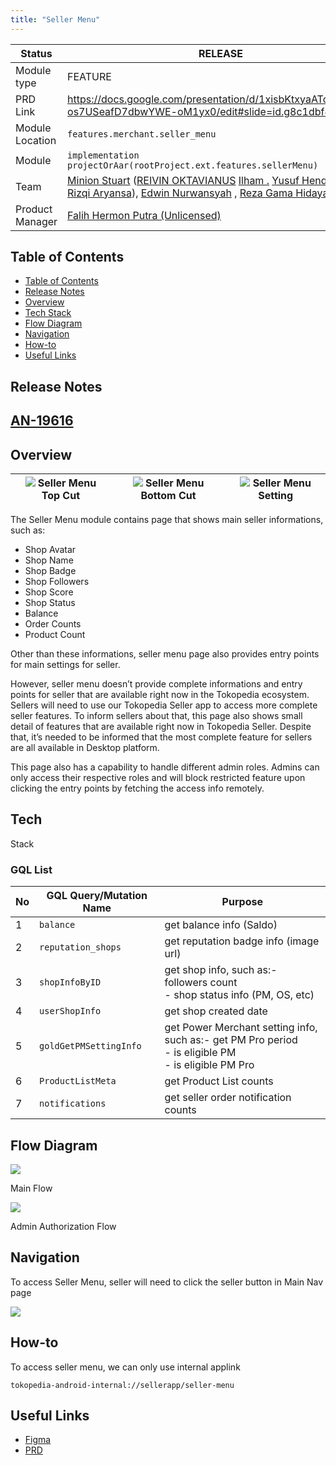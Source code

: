 ```yaml
---
title: "Seller Menu"
---
```



| Status | <!--start status:GREEN-->RELEASE<!--end status--> |
| --- | --- |
| Module type | <!--start status:BLUE-->FEATURE<!--end status--> |
| PRD Link | <https://docs.google.com/presentation/d/1xisbKtxyaATcj2vv7Dx-os7USeafD7dbwYWE-oM1yx0/edit#slide=id.g8c1dbf4580_0_0>  |
| Module Location | `features.merchant.seller_menu` |
| Module | `implementation projectOrAar(rootProject.ext.features.sellerMenu)` |
| Team | [Minion Stuart](https://tokopedia.atlassian.net/people/team/eeba862a-bd9d-472c-b901-415b15b1a37e) ([REIVIN OKTAVIANUS](https://tokopedia.atlassian.net/wiki/people/5dae89dab86cd40c2da5ad2f?ref=confluence) [Ilham .](https://tokopedia.atlassian.net/wiki/people/5de4d2148743750d00b7cc12?ref=confluence) [Yusuf Hendrawan](https://tokopedia.atlassian.net/wiki/people/5df336f3f4ab290ecfc64169?ref=confluence) [Rizqi Aryansa](https://tokopedia.atlassian.net/wiki/people/5e25ee87006fae0ca232e1ac?ref=confluence)), [Edwin Nurwansyah](https://tokopedia.atlassian.net/wiki/people/622e71a875f257006a98bab9?ref=confluence) , [Reza Gama Hidayat](https://tokopedia.atlassian.net/wiki/people/5def15952702bc0ec7e775c5?ref=confluence)  |
| Product Manager | [Falih Hermon Putra (Unlicensed)](https://tokopedia.atlassian.net/wiki/people/5d092faf11233f0c4ca08f00?ref=confluence)  |

## Table of Contents

- [Table of Contents](https://tokopedia.atlassian.net/wiki/spaces/PA/pages/2183596165/Template+Module+Name+A+Short+description+highlight#Table-of-Contents)
- [Release Notes](https://tokopedia.atlassian.net/wiki/spaces/PA/pages/2183596165/Template+Module+Name+A+Short+description+highlight#Release-Notes)
- [Overview](https://tokopedia.atlassian.net/wiki/spaces/PA/pages/2183596165/Template+Module+Name+A+Short+description+highlight#Overview)
- [Tech Stack](https://tokopedia.atlassian.net/wiki/spaces/PA/pages/2183596165/Seller+Menu#Tech-Stack)
- [Flow Diagram](https://tokopedia.atlassian.net/wiki/spaces/PA/pages/2183596165/Template+Module+Name+A+Short+description+highlight#Flow-Diagram)
- [Navigation](https://tokopedia.atlassian.net/wiki/spaces/PA/pages/2183596165/Template+Module+Name+A+Short+description+highlight#Navigation)
- [How-to](https://tokopedia.atlassian.net/wiki/spaces/PA/pages/2183596165/Template+Module+Name+A+Short+description+highlight#How-to)
- [Useful Links](https://tokopedia.atlassian.net/wiki/spaces/PA/pages/2183596165/Template+Module+Name+A+Short+description+highlight#Useful-Links)

## Release Notes

<!--start expand:11 September 2020-->
[AN-19616](https://tokopedia.atlassian.net/browse/AN-19616)
 -
<!--end expand-->

## Overview



| ![](https://docs-android.tokopedia.net/images/docs/seller_menu/seller_menu_top_cut.png) Seller Menu Top Cut <br/> | ![](https://docs-android.tokopedia.net/images/docs/seller_menu/seller_menu_bottom_cut.png) Seller Menu Bottom Cut <br/> | ![](https://docs-android.tokopedia.net/images/docs/seller_menu/seller_menu_setting.png) Seller Menu Setting <br/> |
|------------------------------------------------------------|------------------------------------------------------------------|------------------------------------------------------------|

The Seller Menu module contains page that shows main seller informations, such as:

- Shop Avatar
- Shop Name
- Shop Badge
- Shop Followers
- Shop Score
- Shop Status
- Balance
- Order Counts
- Product Count

Other than these informations, seller menu page also provides entry points for main settings for seller.   
  
However, seller menu doesn’t provide complete informations and entry points for seller that are available right now in the Tokopedia ecosystem. Sellers will need to use our Tokopedia Seller app to access more complete seller features. To inform sellers about that, this page also shows small detail of features that are available right now in Tokopedia Seller. Despite that, it’s needed to be informed that the most complete feature for sellers are all available in Desktop platform.

This page also has a capability to handle different admin roles. Admins can only access their respective roles and will block restricted feature upon clicking the entry points by fetching the access info remotely.

## Tech
 Stack

### GQL List



| **No** | **GQL Query/Mutation Name** | **Purpose** |
| --- | --- | --- |
| 1 | `balance` | get balance info (Saldo) |
| 2 | `reputation_shops` | get reputation badge info (image url) |
| 3 | `shopInfoByID` | get shop info, such as:- followers count<br/>- shop status info (PM, OS, etc)<br/> |
| 4 | `userShopInfo` | get shop created date |
| 5 | `goldGetPMSettingInfo` | get Power Merchant setting info, such as:- get PM Pro period<br/>- is eligible PM<br/>- is eligible PM Pro<br/> |
| 6 | `ProductListMeta` | get Product List counts |
| 7 | `notifications` | get seller order notification counts |

## Flow Diagram

![](https://docs-android.tokopedia.net/images/docs/seller_menu/seller_menu_main.png)

Main Flow

![](https://docs-android.tokopedia.net/images/docs/seller_menu/seller_menu_admin.png)

Admin Authorization Flow

## Navigation

To access Seller Menu, seller will need to click the seller button in Main Nav page

![](https://docs-android.tokopedia.net/images/docs/seller_menu/seller_menu_entry_point.png)

## How-to

To access seller menu, we can only use internal applink



```
tokopedia-android-internal://sellerapp/seller-menu
```

## Useful Links

- [Figma](https://www.figma.com/file/gfPH8X33xtuOAkg7apU8I1/%F0%9F%92%A3-%5BUI%2FUX-M%5D-SA---Migration-v.2?node-id=1478%3A44690&t=yfISVUwtVPzurVUl-0)
- [PRD](https://docs.google.com/presentation/d/1xisbKtxyaATcj2vv7Dx-os7USeafD7dbwYWE-oM1yx0/edit#slide=id.g8c1dbf4580_0_0)
